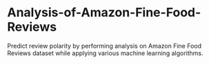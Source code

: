 # Analysis-of-Amazon-Fine-Food-Reviews
Predict review polarity by performing analysis on Amazon Fine Food Reviews dataset while applying various machine learning algorithms.
